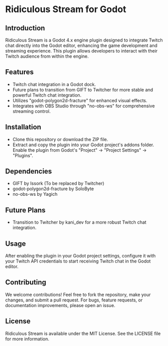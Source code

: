 # Ridiculous Stream for Godot
## Introduction
Ridiculous Stream is a Godot 4.x engine plugin designed to integrate Twitch chat directly into the Godot editor, enhancing the game development and streaming experience. This plugin allows developers to interact with their Twitch audience from within the engine.

## Features
- Twitch chat integration in a Godot dock.
- Future plans to transition from GIFT to Twitcher for more stable and powerful Twitch chat integration.
- Utilizes "godot-polygon2d-fracture" for enhanced visual effects.
- Integrates with OBS Studio through "no-obs-ws" for comprehensive streaming control.
## Installation
- Clone this repository or download the ZIP file.
- Extract and copy the plugin into your Godot project's addons folder.
 Enable the plugin from Godot's "Project" -> "Project Settings" -> "Plugins".
## Dependencies
- GIFT by Issork (To be replaced by Twitcher)
- godot-polygon2d-fracture by SoloByte
- no-obs-ws by Yagich
## Future Plans
- Transition to Twitcher by kani_dev for a more robust Twitch chat integration.
## Usage
After enabling the plugin in your Godot project settings, configure it with your Twitch API credentials to start receiving Twitch chat in the Godot editor.

## Contributing
We welcome contributions! Feel free to fork the repository, make your changes, and submit a pull request. For bugs, feature requests, or documentation improvements, please open an issue.

## License
Ridiculous Stream is available under the MIT License. See the LICENSE file for more information.
